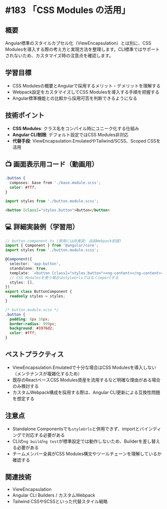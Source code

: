 # #183 「CSS Modules の活用」

## 概要
Angular標準のスタイルカプセル化（ViewEncapsulation）とは別に、CSS Modulesを導入する際の考え方と実現方法を整理します。CLI標準ではサポートされないため、カスタマイズ時の注意点を確認します。

## 学習目標
- CSS Modulesの概要とAngularで採用するメリット・デメリットを理解する
- Webpack設定をカスタマイズしてCSS Modulesを導入する手順を把握する
- Angular標準機能との比較から採用可否を判断できるようになる

## 技術ポイント
- **CSS Modules**: クラス名をコンパイル時にユニーク化する仕組み
- **Angular CLI制限**: デフォルト設定ではCSS Modules非対応
- **代替手段**: ViewEncapsulation.EmulatedやTailwind/SCSS、Scoped CSSを活用

## 📺 画面表示用コード（動画用）

```scss
.button {
  composes: base from './base.module.scss';
  color: #fff;
}
```

```typescript
import styles from './button.module.scss';
```

```html
<button [class]="styles.button">Button</button>
```

## 💻 詳細実装例（学習用）
```typescript
// button.component.ts (常用には非推奨: 自前Webpack前提)
import { Component } from '@angular/core';
import styles from './button.module.scss';

@Component({
  selector: 'app-button',
  standalone: true,
  template: `<button [class]="styles.button"><ng-content></ng-content></button>`,
  // CSS Modulesを使う場合はstyleUrlsではなくimportする
  styles: [],
})
export class ButtonComponent {
  readonly styles = styles;
}
```

```scss
/* button.module.scss */
.button {
  padding: 8px 16px;
  border-radius: 999px;
  background: #1976d2;
  color: #fff;
}
```

## ベストプラクティス
- ViewEncapsulation.Emulatedで十分な場合はCSS Modulesを導入しない（メンテナンスが複雑化するため）
- 既存のReactベースCSS Modules資産を流用するなど明確な理由がある場合のみ検討する
- カスタムWebpack構成を採用する際は、Angular CLI更新による互換性問題を想定する

## 注意点
- Standalone Componentsでも`styleUrls`と併用できず、importとバインディングで対応する必要がある
- CLIの`ng build`/`ng test`が標準設定では動作しないため、Builderを差し替える必要がある
- チームメンバー全員がCSS Modules構文やツールチェーンを理解しているか確認する

## 関連技術
- ViewEncapsulation
- Angular CLI Builders / カスタムWebpack
- Tailwind CSSやSCSSといった代替スタイル戦略
